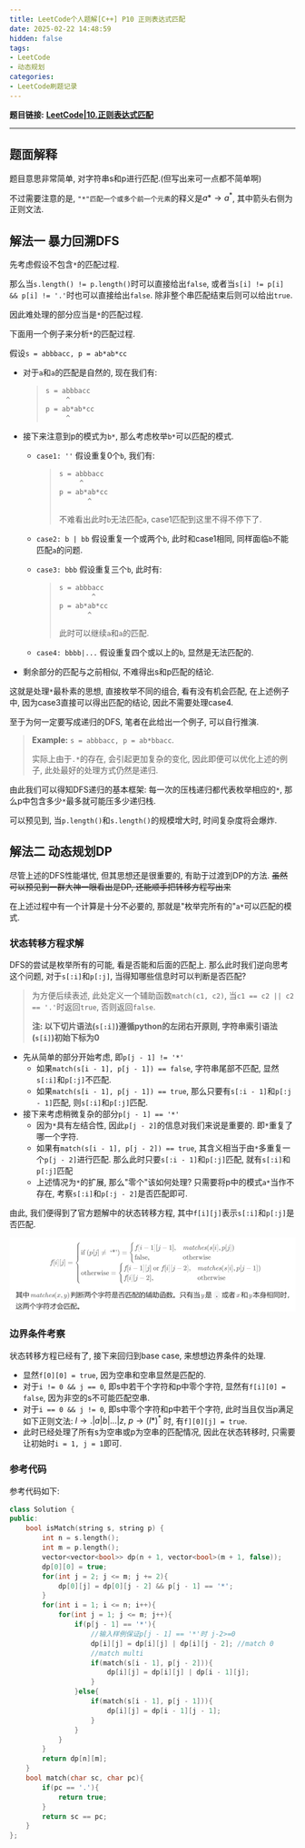 ```yaml
---
title: LeetCode个人题解[C++] P10 正则表达式匹配
date: 2025-02-22 14:48:59
hidden: false
tags:
- LeetCode
- 动态规划
categories:
- LeetCode刷题记录
---
```


**题目链接:** [**LeetCode|10.正则表达式匹配**](https://leetcode.cn/problems/regular-expression-matching/description/)

<!-- more -->

---

## 题面解释

题目意思非常简单, 对字符串s和p进行匹配.(但写出来可一点都不简单啊)

不过需要注意的是, `"*"匹配一个或多个前一个元素`的释义是$a*\rightarrow a^*$, 其中箭头右侧为正则文法.

## 解法一 暴力回溯DFS

先考虑假设不包含`*`的匹配过程.

那么当`s.length() != p.length()`时可以直接给出`false`, 或者当`s[i] != p[i] && p[i] != '.'`时也可以直接给出`false`. 除非整个串匹配结束后则可以给出`true`.

因此难处理的部分应当是`*`的匹配过程.

下面用一个例子来分析`*`的匹配过程.

假设`s = abbbacc, p = ab*ab*cc`

- 对于`a`和`a`的匹配是自然的, 现在我们有:

    > ```
    > s = abbbacc
    >      ^
    > p = ab*ab*cc
    >      ^
    > ```

- 接下来注意到p的模式为`b*`, 那么考虑枚举`b*`可以匹配的模式.
  - `case1: ''` 假设重复0个`b`, 我们有:

    > ```
    > s = abbbacc
    >      ^
    > p = ab*ab*cc
    >        ^
    > ```
    >
    > 不难看出此时`b`无法匹配`a`, case1匹配到这里不得不停下了.

  - `case2: b | bb` 假设重复一个或两个`b`, 此时和case1相同, 同样面临`b`不能匹配`a`的问题.
  - `case3: bbb` 假设重复三个`b`, 此时有:

    > ```
    > s = abbbacc
    >         ^
    > p = ab*ab*cc
    >        ^
    > ```
    >
    > 此时可以继续`a`和`a`的匹配.

  - `case4: bbbb|...` 假设重复四个或以上的`b`, 显然是无法匹配的.
- 剩余部分的匹配与之前相似, 不难得出s和p匹配的结论.

这就是处理`*`最朴素的思想, 直接枚举不同的组合, 看有没有机会匹配, 在上述例子中, 因为case3直接可以得出匹配的结论, 因此不需要处理case4.

至于为何一定要写成递归的DFS, 笔者在此给出一个例子, 可以自行推演.

> **Example:** `s = abbbacc, p = ab*bbacc`.
>
> 实际上由于`.*`的存在, 会引起更加复杂的变化, 因此即便可以优化上述的例子, 此处最好的处理方式仍然是递归.

由此我们可以得知DFS递归的基本框架: 每一次的压栈递归都代表枚举相应的`*`, 那么p中包含多少`*`最多就可能压多少递归栈.

可以预见到, 当`p.length()`和`s.length()`的规模增大时, 时间复杂度将会爆炸.

## 解法二 动态规划DP

尽管上述的DFS性能堪忧, 但其思想还是很重要的, 有助于过渡到DP的方法. ~~虽然可以预见到一群大神一眼看出是DP, 还能顺手把转移方程写出来~~

在上述过程中有一个计算是十分不必要的, 那就是"枚举完所有的"`a*`可以匹配的模式.

### 状态转移方程求解

DFS的尝试是枚举所有的可能, 看是否能和后面的匹配上. 那么此时我们逆向思考这个问题, 对于`s[:i]`和`p[:j]`, 当得知哪些信息时可以判断是否匹配?

> 为方便后续表述, 此处定义一个辅助函数`match(c1, c2)`, 当`c1 == c2 || c2 == '.'`时返回`true`, 否则返回`false`.
>
> **注: 以下切片语法(`s[:i]`)遵循python的左闭右开原则, 字符串索引语法(`s[i]`)初始下标为0**

- 先从简单的部分开始考虑, 即`p[j - 1] != '*'`
  - 如果`match(s[i - 1], p[j - 1]) == false`, 字符串尾部不匹配, 显然`s[:i]`和`p[:j]`不匹配.
  - 如果`match(s[i - 1], p[j - 1]) == true`, 那么只要有`s[:i - 1]`和`p[:j - 1]`匹配, 则`s[:i]`和`p[:j]`匹配.
- 接下来考虑稍微复杂的部分`p[j - 1] == '*'`
  - 因为`*`具有左结合性, 因此`p[j - 2]`的信息对我们来说是重要的. 即`*`重复了哪一个字符.
  - 如果有`match(s[i - 1], p[j - 2]) == true`, 其含义相当于由`*`多重复一个`p[j - 2]`进行匹配. 那么此时只要`s[:i - 1]`和`p[:j]`匹配, 就有`s[:i]`和`p[:j]`匹配
  - 上述情况为`*`的扩展, 那么"零个"该如何处理? 只需要将p中的模式`a*`当作不存在, 考察`s[:i]`和`p[:j - 2]`是否匹配即可.

由此, 我们便得到了官方题解中的状态转移方程, 其中`f[i][j]`表示`s[:i]`和`p[:j]`是否匹配.

![pic1](LeetCode-P10/pic1.png)

### 边界条件考察

状态转移方程已经有了, 接下来回归到base case, 来想想边界条件的处理.

- 显然`f[0][0] = true`, 因为空串和空串显然是匹配的.
- 对于`i != 0 && j == 0`, 即s中若干个字符和p中零个字符, 显然有`f[i][0] = false`, 因为非空的s不可能匹配空串.
- 对于`i == 0 && j != 0`, 即s中零个字符和p中若干个字符, 此时当且仅当p满足如下正则文法: $l \rightarrow .|a|b|...|z, \ p \rightarrow (l*)^*$ 时, 有`f][0][j] = true`.
- 此时已经处理了所有s为空串或p为空串的匹配情况, 因此在状态转移时, 只需要让初始时`i = 1, j = 1`即可.

### 参考代码

参考代码如下:

```C++
class Solution {
public:
    bool isMatch(string s, string p) {
        int n = s.length();
        int m = p.length();
        vector<vector<bool>> dp(n + 1, vector<bool>(m + 1, false));
        dp[0][0] = true;
        for(int j = 2; j <= m; j += 2){
            dp[0][j] = dp[0][j - 2] && p[j - 1] == '*';
        }
        for(int i = 1; i <= n; i++){
            for(int j = 1; j <= m; j++){
                if(p[j - 1] == '*'){
                    //输入样例保证p[j - 1] == '*'时 j-2>=0
                    dp[i][j] = dp[i][j] | dp[i][j - 2]; //match 0
                    //match multi
                    if(match(s[i - 1], p[j - 2])){
                        dp[i][j] = dp[i][j] | dp[i - 1][j];
                    }
                }else{
                    if(match(s[i - 1], p[j - 1])){
                        dp[i][j] = dp[i - 1][j - 1];
                    }
                }
            }
        }
        return dp[n][m];
    }
    bool match(char sc, char pc){
        if(pc == '.'){
            return true;
        }
        return sc == pc;
    }
};
```
